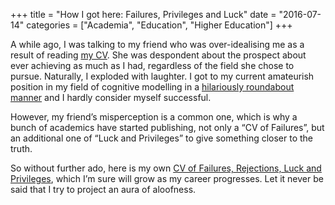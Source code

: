 +++
title = "How I got here: Failures, Privileges and Luck"
date = "2016-07-14"
categories = ["Academia", "Education", "Higher Education"]
+++

A while ago, I was talking to my friend who was over-idealising me as a result of reading [my CV](http://compneuro.uwaterloo.ca/files/people/aubin-cv.pdf). She was despondent about the prospect about ever achieving as much as I had, regardless of the field she chose to pursue. Naturally, I exploded with laughter. I got to my current amateurish position in my field of cognitive modelling in a [hilariously roundabout manner](http://compneuro.uwaterloo.ca/files/people/seanaubin/neurotweep_background.pdf) and I hardly consider myself successful.

However, my friend’s misperception is a common one, which is why a bunch of academics have started publishing, not only a “CV of Failures”, but an additional one of “Luck and Privileges” to give something closer to the truth.

So without further ado, here is my own [CV of Failures, Rejections, Luck and Privileges](http://compneuro.uwaterloo.ca/files/people/seanaubin/alt-cv.pdf), which I’m sure will grow as my career progresses. Let it never be said that I try to project an aura of aloofness.
